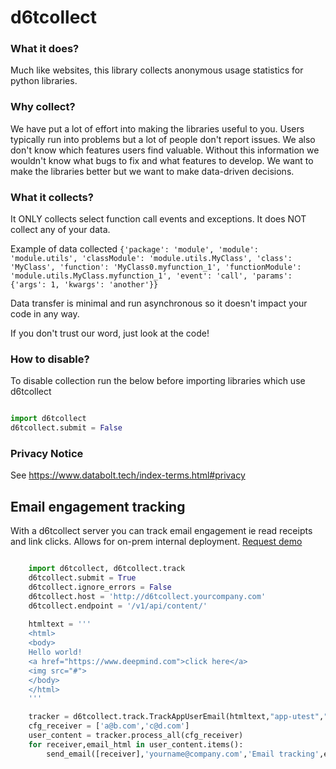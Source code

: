 # d6tcollect

### What it does?

Much like websites, this library collects anonymous usage statistics for python libraries.

### Why collect?

We have put a lot of effort into making the libraries useful to you. Users typically run into problems but a lot of people don't report issues. We also don't know which features users find valuable. Without this information we wouldn't know what bugs to fix and what features to develop. We want to make the libraries better but we want to make data-driven decisions.

### What it collects?

It ONLY collects select function call events and exceptions. It does NOT collect any of your data.

Example of data collected `{'package': 'module', 'module': 'module.utils', 'classModule': 'module.utils.MyClass', 'class': 'MyClass', 'function': 'MyClass0.myfunction_1', 'functionModule': 'module.utils.MyClass.myfunction_1', 'event': 'call', 'params': {'args': 1, 'kwargs': 'another'}}`

Data transfer is minimal and run asynchronous so it doesn't impact your code in any way.

If you don't trust our word, just look at the code!

### How to disable?

To disable collection run the below before importing libraries which use d6tcollect

```python

import d6tcollect
d6tcollect.submit = False
```

### Privacy Notice

See https://www.databolt.tech/index-terms.html#privacy

## Email engagement tracking

With a d6tcollect server you can track email engagement ie read receipts and link clicks. Allows for on-prem internal deployment.
[Request demo](https://pipe.databolt.tech/gui/request-premium/)

```python

    import d6tcollect, d6tcollect.track
    d6tcollect.submit = True
    d6tcollect.ignore_errors = False
    d6tcollect.host = 'http://d6tcollect.yourcompany.com'
    d6tcollect.endpoint = '/v1/api/content/'
    
    htmltext = '''
    <html>
    <body>
    Hello world!
    <a href="https://www.deepmind.com">click here</a>
    <img src="#">
    </body>
    </html>
    '''

    tracker = d6tcollect.track.TrackAppUserEmail(htmltext,"app-utest","utest-event1")
    cfg_receiver = ['a@b.com','c@d.com']
    user_content = tracker.process_all(cfg_receiver)
    for receiver,email_html in user_content.items():
        send_email([receiver],'yourname@company.com','Email tracking',email_html)

```